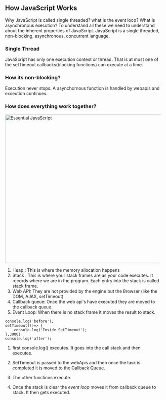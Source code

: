 <h2> How JavaScript Works </h2>
Why JavaScript is called single threaded? what is the event loop? What is asynchronous execution?
To understand all these we need to understand about the inherent properties of JavaScript.
JavaScript is a single threaded, non-blocking, asynchronous, concurrent language.

<h3>Single Thread</h3>

JavaScript has only one execution context or thread. That is at most one of the setTimeout callbacks(blocking functions) can execute 
at a time.

<h3>How its non-blocking?</h3>
Execution never stops. A asynchornous function is handled by webapis and exceution continues.

<h3>How does everything work together?</h3>

<img src="https://github.com/Shwetabh1/Javascript-Essential-Parts/blob/master/JavScript_CallStack.png" alt="Essential JavaScript" width="640" height="480"/>


1. Heap : This is where the memory allocation happens
1. Stack : This is where your stack frames are as your code executes. It records where we are in the program. Each entry into the stack is called stack frame.
1. Web API: They are not provided by the engine but the Browser (like the DOM, AJAX, setTimeout)
1. Callback queue: Once the web api's have executed they are moved to the callback queue.
1. Event Loop: When there is no stack frame it moves the result to stack.


```
console.log('before');
setTimeout(()=> {
	console.log('Inside SetTimeout');
},3000)
console.log('after');
```

1. first console.log() executes. It goes into the call stack and then executes.

2. SetTimeout is passed to the webApis and then once the task is completed it is moved to the Callback Queue.

3. The other functions execute.

4. Once the stack is clear the *event loop* moves it from callback queue to stack. It then gets executed.